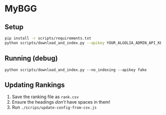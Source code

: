 # MyBGG

## Setup

```sh
pip install -r scripts/requirements.txt
python scripts/download_and_index.py --apikey YOUR_ALGOLIA_ADMIN_API_KEY`
```

## Running (debug)

`python scripts/download_and_index.py --no_indexing --apikey fake`

## Updating Rankings

1. Save the ranking file as `rank.csv`
2. Ensure the headings _don't_ have spaces in them!
3. Run `./scrips/update-config-from-csv.js`
